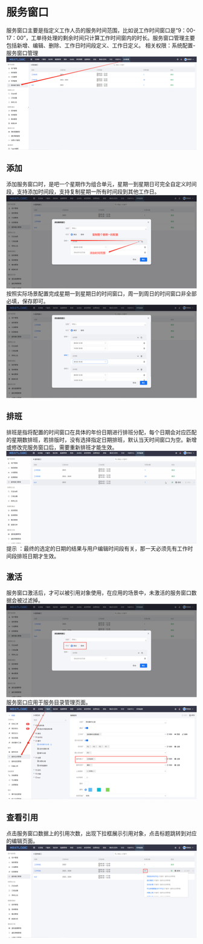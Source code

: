 # 服务窗口
服务窗口主要是指定义工作人员的服务时间范围，比如说工作时间窗口是“9：00-17：00”，工单待处理的剩余时间只计算工作时间窗内的时长。服务窗口管理主要包括新增、编辑、删除、工作日时间段定义、工作日定义。
相关权限：系统配置-服务窗口管理
![](README_IMAGES/schedule_job/schedule_job.png)

## 添加
添加服务窗口时，是吧一个星期作为组合单元，星期一到星期日可完全自定义时间段，支持添加时间段，支持复制星期一所有时间段到其他工作日。
![](README_IMAGES/schedule_job/add_time_range.png)
按照实际场景配置完成星期一到星期日的时间窗口，周一到周日的时间窗口非全部必填，保存即可。
![](README_IMAGES/schedule_job/add_work_schedule.png)

## 排班
排班是指将配置的时间窗口在具体的年份日期进行排班分配，每个日期会对应匹配的星期数排班，若排版时，没有选择指定日期排班，默认当天时间窗口为空。新增或修改完服务窗口后，需要重新排班才能生效。
![](README_IMAGES/schedule_job/scheduling.gif)
提示 ：最终的选定的日期的结果与用户编辑时间段有关，那一天必须先有工作时间段排班日期才生效。

## 激活
服务窗口激活后，才可以被引用对象使用，在应用的场景中，未激活的服务窗口数据会被过滤掉。
![](README_IMAGES/schedule_job/status.png)
服务窗口应用于服务目录管理页面。
![](README_IMAGES/schedule_job/using.png)

## 查看引用
点击服务窗口数据上的引用次数，出现下拉框展示引用对象，点击标题跳转到对应的编辑页面。
![](README_IMAGES/schedule_job/references.png)